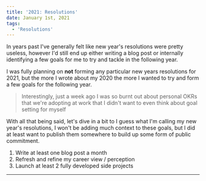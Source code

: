 ```yaml
---
title: '2021: Resolutions'
date: January 1st, 2021
tags:
  - 'Resolutions'
---
```


In years past I've generally felt like new year's resolutions were pretty
useless, however I'd still end up either writing a blog post or internally
identifying a few goals for me to try and tackle in the following year.

I was fully planning on **not** forming any particular new years resolutions for
2021, but the more I <Link to="/posts/2020/december/2020">wrote about my
2020</Link> the more I wanted to try and form a few goals for the following
year.

> Interestingly, just a week ago I was so burnt out about personal OKRs that
> we're adopting at work that I didn't want to even think about goal setting for
> myself

With all that being said, let's dive in a bit to I guess what I'm calling my new
year's resolutions, I won't be adding much context to these goals, but I did at
least want to publish them somewhere to build up some form of public commitment.

1. Write at least one blog post a month
2. Refresh and refine my career view / perception
3. Launch at least 2 fully developed side projects

<Spacer />

---

